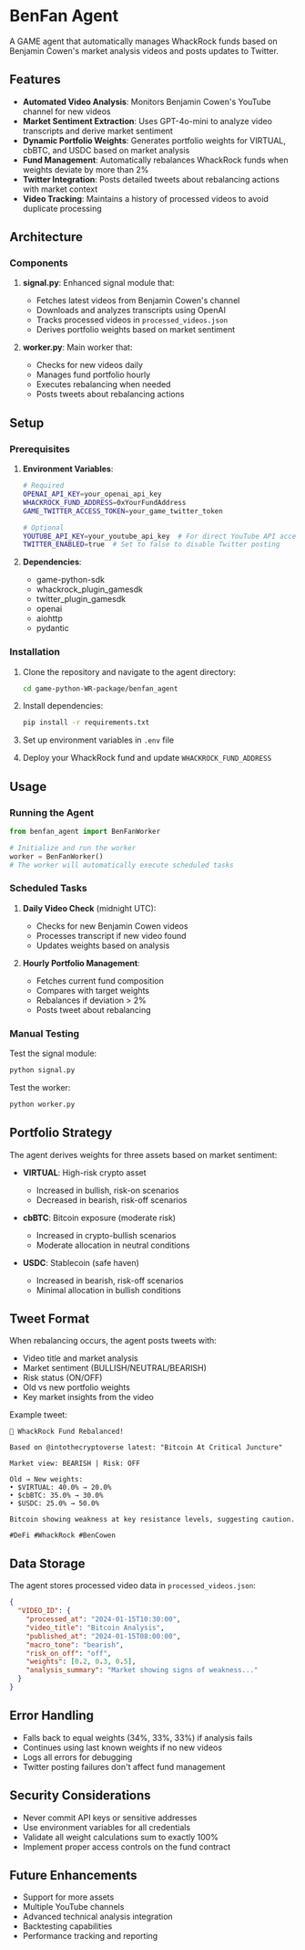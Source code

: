 # BenFan Agent

A GAME agent that automatically manages WhackRock funds based on Benjamin Cowen's market analysis videos and posts updates to Twitter.

## Features

- **Automated Video Analysis**: Monitors Benjamin Cowen's YouTube channel for new videos
- **Market Sentiment Extraction**: Uses GPT-4o-mini to analyze video transcripts and derive market sentiment
- **Dynamic Portfolio Weights**: Generates portfolio weights for VIRTUAL, cbBTC, and USDC based on market analysis
- **Fund Management**: Automatically rebalances WhackRock funds when weights deviate by more than 2%
- **Twitter Integration**: Posts detailed tweets about rebalancing actions with market context
- **Video Tracking**: Maintains a history of processed videos to avoid duplicate processing

## Architecture

### Components

1. **signal.py**: Enhanced signal module that:
   - Fetches latest videos from Benjamin Cowen's channel
   - Downloads and analyzes transcripts using OpenAI
   - Tracks processed videos in `processed_videos.json`
   - Derives portfolio weights based on market sentiment

2. **worker.py**: Main worker that:
   - Checks for new videos daily
   - Manages fund portfolio hourly
   - Executes rebalancing when needed
   - Posts tweets about rebalancing actions

## Setup

### Prerequisites

1. **Environment Variables**:
   ```bash
   # Required
   OPENAI_API_KEY=your_openai_api_key
   WHACKROCK_FUND_ADDRESS=0xYourFundAddress
   GAME_TWITTER_ACCESS_TOKEN=your_game_twitter_token
   
   # Optional
   YOUTUBE_API_KEY=your_youtube_api_key  # For direct YouTube API access
   TWITTER_ENABLED=true  # Set to false to disable Twitter posting
   ```

2. **Dependencies**:
   - game-python-sdk
   - whackrock_plugin_gamesdk
   - twitter_plugin_gamesdk
   - openai
   - aiohttp
   - pydantic

### Installation

1. Clone the repository and navigate to the agent directory:
   ```bash
   cd game-python-WR-package/benfan_agent
   ```

2. Install dependencies:
   ```bash
   pip install -r requirements.txt
   ```

3. Set up environment variables in `.env` file

4. Deploy your WhackRock fund and update `WHACKROCK_FUND_ADDRESS`

## Usage

### Running the Agent

```python
from benfan_agent import BenFanWorker

# Initialize and run the worker
worker = BenFanWorker()
# The worker will automatically execute scheduled tasks
```

### Scheduled Tasks

1. **Daily Video Check** (midnight UTC):
   - Checks for new Benjamin Cowen videos
   - Processes transcript if new video found
   - Updates weights based on analysis

2. **Hourly Portfolio Management**:
   - Fetches current fund composition
   - Compares with target weights
   - Rebalances if deviation > 2%
   - Posts tweet about rebalancing

### Manual Testing

Test the signal module:
```bash
python signal.py
```

Test the worker:
```bash
python worker.py
```

## Portfolio Strategy

The agent derives weights for three assets based on market sentiment:

- **VIRTUAL**: High-risk crypto asset
  - Increased in bullish, risk-on scenarios
  - Decreased in bearish, risk-off scenarios

- **cbBTC**: Bitcoin exposure (moderate risk)
  - Increased in crypto-bullish scenarios
  - Moderate allocation in neutral conditions

- **USDC**: Stablecoin (safe haven)
  - Increased in bearish, risk-off scenarios
  - Minimal allocation in bullish conditions

## Tweet Format

When rebalancing occurs, the agent posts tweets with:
- Video title and market analysis
- Market sentiment (BULLISH/NEUTRAL/BEARISH)
- Risk status (ON/OFF)
- Old vs new portfolio weights
- Key market insights from the video

Example tweet:
```
🎯 WhackRock Fund Rebalanced!

Based on @intothecryptoverse latest: "Bitcoin At Critical Juncture"

Market view: BEARISH | Risk: OFF

Old → New weights:
• $VIRTUAL: 40.0% → 20.0%
• $cbBTC: 35.0% → 30.0%
• $USDC: 25.0% → 50.0%

Bitcoin showing weakness at key resistance levels, suggesting caution.

#DeFi #WhackRock #BenCowen
```

## Data Storage

The agent stores processed video data in `processed_videos.json`:
```json
{
  "VIDEO_ID": {
    "processed_at": "2024-01-15T10:30:00",
    "video_title": "Bitcoin Analysis",
    "published_at": "2024-01-15T08:00:00",
    "macro_tone": "bearish",
    "risk_on_off": "off",
    "weights": [0.2, 0.3, 0.5],
    "analysis_summary": "Market showing signs of weakness..."
  }
}
```

## Error Handling

- Falls back to equal weights (34%, 33%, 33%) if analysis fails
- Continues using last known weights if no new videos
- Logs all errors for debugging
- Twitter posting failures don't affect fund management

## Security Considerations

- Never commit API keys or sensitive addresses
- Use environment variables for all credentials
- Validate all weight calculations sum to exactly 100%
- Implement proper access controls on the fund contract

## Future Enhancements

- Support for more assets
- Multiple YouTube channels
- Advanced technical analysis integration
- Backtesting capabilities
- Performance tracking and reporting 
